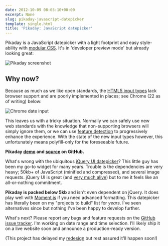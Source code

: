 ```yaml
---
date: 2012-10-09 08:03:10+00:00
excerpt: None
slug: pikaday-javascript-datepicker
template: single.html
title: 'Pikaday: JavaScript datepicker'
---
```


Pikaday is a JavaScript datepicker with a light footprint and easy style-ability with [modular CSS](/2012/04/23/modularity-and-style-guides/). It's in 'developer preview mode' but already looking great:

![Pikaday screenshot](/images/blog/2012/pikaday.png)

## Why now?

Because as much as we like open standards, the [HTML5 input types](http://www.quirksmode.org/html5/inputs.html) lack browser support and are poorly implemented in places; see Chrome (22 as of writing) below:

![Chrome date input](/images/blog/2012/dateinput1.png)

This leaves us with a tricky situation. Normally we can safely use new web standards with the knowledge that non-supporting browsers will simply ignore them, or we can use [feature detection](/2012/03/03/forget-about-browser-support/) to progressively enhance the experience. With the state of the new input types however, this unfortunately means polyfill-only for the foreseeable future.

**Pikaday [demo](http://dbushell.github.com/Pikaday/) and [source](https://github.com/dbushell/Pikaday) on GitHub.**

What's wrong with the ubiquitous [jQuery UI datepicker](http://jqueryui.com/datepicker/)? This little guy has been my go-to widget for many years. Trouble is the dependencies are very heavy; 50kb+ of JavaScript (minified and compressed), and several image requests. jQuery UI is great (and [very much alive](http://blog.jqueryui.com/2012/10/jquery-ui-1-9-0/)) but to me it feels like an all-or-nothing commitment.

**Pikaday is packed below 5kb** and isn't even dependent on jQuery. It does play well with [Moment.js](http://momentjs.com/) if you need advanced formatting. This datepicker has literally been on my "projects to build" list for _years_. I've seen alternatives since but nothing I've been happy to develop further.

What's next? Please report any bugs and feature requests on the [GitHub issue tracker](https://github.com/dbushell/Pikaday/issues). I'm working on date range and time selection. I'll likely ship it on a live website soon and announce a production-ready version.

(This project has delayed my [redesign](/2012/09/30/groundhog-day/) but rest assured it'll happen soon!)
